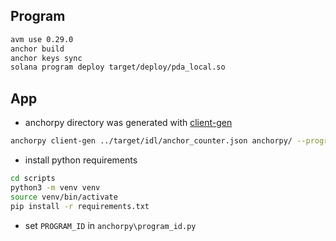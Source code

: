 ## Program

```bash
avm use 0.29.0
anchor build
anchor keys sync
solana program deploy target/deploy/pda_local.so
```

## App

- anchorpy directory was generated with [client-gen](https://kevinheavey.github.io/anchorpy/clientgen/)
```bash
anchorpy client-gen ../target/idl/anchor_counter.json anchorpy/ --program-id 82yvAmHLc7dQz5XgPp2XByY7dBpLL1GhZtXhNbQ5RL2y
```

- install python requirements
```bash
cd scripts
python3 -m venv venv
source venv/bin/activate
pip install -r requirements.txt
```

- set `PROGRAM_ID` in `anchorpy\program_id.py`